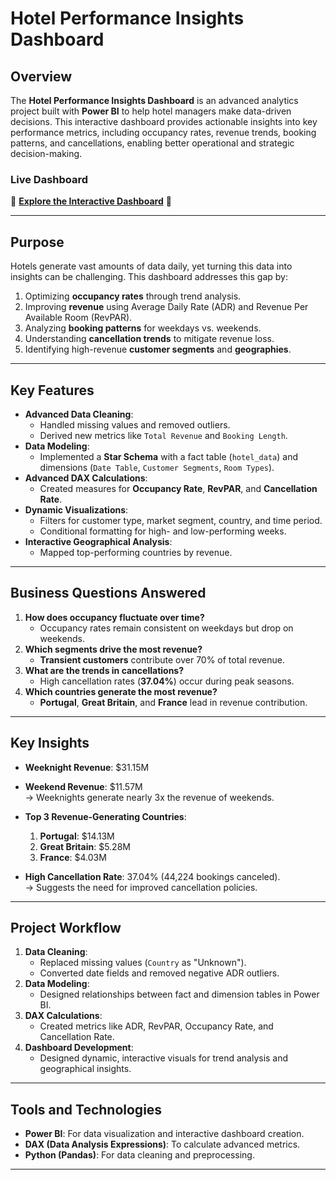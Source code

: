 # **Hotel Performance Insights Dashboard**

## **Overview**
The **Hotel Performance Insights Dashboard** is an advanced analytics project built with **Power BI** to help hotel managers make data-driven decisions. This interactive dashboard provides actionable insights into key performance metrics, including occupancy rates, revenue trends, booking patterns, and cancellations, enabling better operational and strategic decision-making.

### **Live Dashboard**
🌟 **[Explore the Interactive Dashboard](https://app.powerbi.com/reportEmbed?reportId=5de85a79-0224-4844-8e58-b87380bcfa42&autoAuth=true&ctid=e9b87214-8e8f-4ad0-90ec-9d5c56c94931)** 🌟

---

## **Purpose**
Hotels generate vast amounts of data daily, yet turning this data into insights can be challenging. This dashboard addresses this gap by:
1. Optimizing **occupancy rates** through trend analysis.
2. Improving **revenue** using Average Daily Rate (ADR) and Revenue Per Available Room (RevPAR).
3. Analyzing **booking patterns** for weekdays vs. weekends.
4. Understanding **cancellation trends** to mitigate revenue loss.
5. Identifying high-revenue **customer segments** and **geographies**.

---

## **Key Features**
- **Advanced Data Cleaning**:
  - Handled missing values and removed outliers.
  - Derived new metrics like `Total Revenue` and `Booking Length`.
- **Data Modeling**:
  - Implemented a **Star Schema** with a fact table (`hotel_data`) and dimensions (`Date Table`, `Customer Segments`, `Room Types`).
- **Advanced DAX Calculations**:
  - Created measures for **Occupancy Rate**, **RevPAR**, and **Cancellation Rate**.
- **Dynamic Visualizations**:
  - Filters for customer type, market segment, country, and time period.
  - Conditional formatting for high- and low-performing weeks.
- **Interactive Geographical Analysis**:
  - Mapped top-performing countries by revenue.

---

## **Business Questions Answered**
1. **How does occupancy fluctuate over time?**
   - Occupancy rates remain consistent on weekdays but drop on weekends.
2. **Which segments drive the most revenue?**
   - **Transient customers** contribute over 70% of total revenue.
3. **What are the trends in cancellations?**
   - High cancellation rates (**37.04%**) occur during peak seasons.
4. **Which countries generate the most revenue?**
   - **Portugal**, **Great Britain**, and **France** lead in revenue contribution.

---

## **Key Insights**
- **Weeknight Revenue**: $31.15M  
- **Weekend Revenue**: $11.57M  
  → Weeknights generate nearly 3x the revenue of weekends.
  
- **Top 3 Revenue-Generating Countries**:
  1. **Portugal**: $14.13M
  2. **Great Britain**: $5.28M
  3. **France**: $4.03M

- **High Cancellation Rate**: 37.04% (44,224 bookings canceled).  
  → Suggests the need for improved cancellation policies.

---

## **Project Workflow**
1. **Data Cleaning**:
   - Replaced missing values (`Country` as "Unknown").
   - Converted date fields and removed negative ADR outliers.
2. **Data Modeling**:
   - Designed relationships between fact and dimension tables in Power BI.
3. **DAX Calculations**:
   - Created metrics like ADR, RevPAR, Occupancy Rate, and Cancellation Rate.
4. **Dashboard Development**:
   - Designed dynamic, interactive visuals for trend analysis and geographical insights.

---

## **Tools and Technologies**
- **Power BI**: For data visualization and interactive dashboard creation.
- **DAX (Data Analysis Expressions)**: To calculate advanced metrics.
- **Python (Pandas)**: For data cleaning and preprocessing.

---